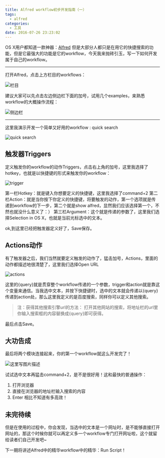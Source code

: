 ```yaml
---
title: Alfred workflow初步开发指南（一）
tags:
  - alfred
categories:
  - 工具
date: 2016-07-26 23:23:02
---
```


OS X用户都知道一款神器：[Alfred](https://www.alfredapp.com/)
但是大部分人都只是在用它的快捷搜索的功能，但是它最强大的功能是它的workflow，今天我来抛砖引玉，写一下如何开发属于自己的workflow。

<!-- more -->

------

打开Alfred，点击上方栏目的workflows：

![栏目](http://img.blog.csdn.net/20160726223537726)

建议大家可以先点击左边侧边栏下面的加号，试用几个examples，来熟悉workflow的大概操作流程：

![侧边栏](http://img.blog.csdn.net/20160726223857915)

-----

这里我演示开发一个简单又好用的workflow : quick search

![quick search](http://img.blog.csdn.net/20160726224320386)

## 触发器Triggers
定义触发你的workflow的动作Triggers，点击右上角的加号，这里我选择了hotkey，也就是以快捷键的形式来触发你的workflow：

![trigger](http://img.blog.csdn.net/20160726224752138)

第一栏Hotkey：就是键入你想要定义的快捷键，这里我选择了command+2
第二栏Action：就是当你按下你定义的快捷键，将要触发的动作，第一个选项就是传递到workflow的下一步，第二个就是show alfred，显然我们应该选择第一个，不然也就没什么意义了：）
第三栏Argument：这个就是传递的参数了，这里我们选择Selection in OS X，也就是当前光标选中的文本。

ok,到这里已经把触发器定义好了，Save保存。

## Actions动作
有了触发器之后，我们当然就要定义触发的动作了，猛击加号，Actions，里面的动作都描述地很清楚了，这里我们选择Open URL

![actions](http://img.blog.csdn.net/20160726230431765)

这里的{query}就是贯穿整个workflow传递的一个参数，trigger和action就是靠这个变量来通信。当我选中文本，并按下快捷键时，选中的文本就会传递以{query}传递到action处，那么这里我定义的是百度搜索，同样你可以定义其他搜索。

> 注：获得其他搜索引擎url的方法：
> 打开其他网站的搜索，将地址栏的url里你输入搜索框的内容替换成{query}即可获得。

最后点击Save。

## 大功告成
最后将两个模块连接起来，你的第一个workflow就这么开发完了！

![这里写图片描述](http://img.blog.csdn.net/20160726231159917)

试试选中文本再猛击command+2，是不是很好用！这和最快的普通操作：
1. 打开浏览器
2. 直接在浏览器的地址栏输入搜索的内容
3. Enter
相比不知道有多高效！

## 未完待续
但是在使用的过程中，你会发现，当选中的文本是一个网址时，是不能够直接打开网址的，那这个时候你就可以再定义多一个workflow专门打开网址啦，这个就留给读者们自己开发吧~

下一期将讲述Alfred中的精华workflow中的精华：Run Script！
